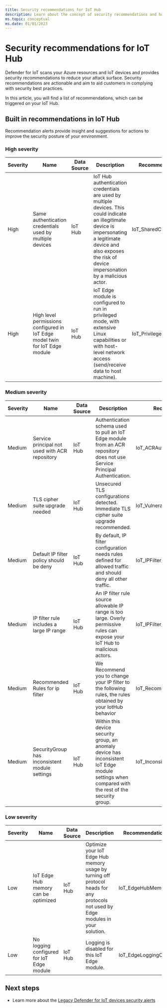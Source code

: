 ```yaml
---
title: Security recommendations for IoT Hub 
description: Learn about the concept of security recommendations and how they're used in the Defender for IoT Hub.
ms.topic: conceptual
ms.date: 01/01/2023
---
```


# Security recommendations for IoT Hub

Defender for IoT scans your Azure resources and IoT devices and provides security recommendations to reduce your attack surface.
Security recommendations are actionable and aim to aid customers in complying with security best practices.

In this article, you will find a list of recommendations, which can be triggered on your IoT Hub.

## Built in recommendations in IoT Hub

Recommendation alerts provide insight and suggestions for actions to improve the security posture of your environment.

### High severity

| Severity | Name | Data Source | Description | RecommendationType |
|--|--|--|--|--|
| High | Same authentication credentials used by multiple devices | IoT Hub | IoT Hub authentication credentials are used by multiple devices. This could indicate an illegitimate device is impersonating a legitimate device and also exposes the risk of device impersonation by a malicious actor. | IoT_SharedCredentials |
| High | High level permissions configured in IoT Edge model twin for IoT Edge module | IoT Hub | IoT Edge module is configured to run in privileged mode, with extensive Linux capabilities or with host-level network access (send/receive data to host machine). | IoT_PrivilegedDockerOptions |

### Medium severity

| Severity | Name | Data Source | Description | RecommendationType |
|--|--|--|--|--|
| Medium | Service principal not used with ACR repository | IoT Hub | Authentication schema used to pull an IoT Edge module from an ACR repository does not use Service Principal Authentication. | IoT_ACRAuthentication |
| Medium | TLS cipher suite upgrade needed | IoT Hub | Unsecured TLS configurations detected. Immediate TLS cipher suite upgrade recommended. | IoT_VulnerableTLSCipherSuite |
| Medium | Default IP filter policy should be deny | IoT Hub | By default, IP filter configuration needs rules defined for allowed traffic and should deny all other traffic. | IoT_IPFilter_DenyAll |
| Medium | IP filter rule includes a large IP range | IoT Hub | An IP filter rule source allowable IP range is too large. Overly permissive rules can expose your IoT Hub to malicious actors. | IoT_IPFilter_PermissiveRule |
| Medium | Recommended Rules for ip filter | IoT Hub | We Recommend you to change your IP filter to the following rules, the rules obtained by your IotHub behavior | IoT_RecommendedIpRulesByBaseLine |
| Medium | SecurityGroup has inconsistent module settings | IoT Hub | Within this device security group, an anomaly device  has inconsistent IoT Edge module settings when compared with the rest of the security group. | IoT_InconsistentModuleSettings |

### Low severity

| Severity | Name | Data Source | Description | RecommendationType |
|--|--|--|--|--|
| Low | IoT Edge Hub memory can be optimized | IoT Hub | Optimize your IoT Edge Hub memory usage by turning off protocol heads for any protocols not used by Edge modules in your solution. | IoT_EdgeHubMemOptimize |
| Low | No logging configured for IoT Edge module | IoT Hub | Logging is disabled for this IoT Edge module. | IoT_EdgeLoggingOptions |

## Next steps

- Learn more about the [Legacy Defender for IoT devices security alerts](agent-based-security-alerts.md)
